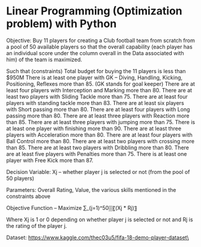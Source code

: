 # Linear Programming (Optimization problem) with Python

Objective: Buy 11 players for creating a Club football team from scratch from a pool of 50 available players so that the overall capability (each player has an individual score under the column overall in the Data associated with him) of the team is maximized.

Such that (constraints)
	Total budget for buying the 11 players is less than $950M 
	There is at least one player with GK – Diving, Handling, Kicking, Positioning, Reflexes more than 85. (GK stands for goal keeper)
	There are at least four players with Interception and Marking more than 80.
	There are at least two players with Sliding Tackle more than 75.
	There are at least four players with standing tackle more than 83.
	There are at least six players with Short passing more than 80.
	There are at least four players with Long passing more than 80.
	There are at least three players with Reaction more than 85.
	There are at least three players with jumping more than 75.
	There is at least one player with finishing more than 90.
	There are at least three players with Acceleration more than 80.
	There are at least four players with Ball Control more than 80.
	There are at least two players with crossing more than 85.
	There are at least two players with Dribbling more than 80.
	There are at least five players with Penalties more than 75.
	There is at least one player with Free Kick more than 87.

Decision Variable: 
Xj – whether player j is selected or not (from the pool of 50 players)

Parameters:
Overall Rating, Value, the various skills mentioned in the constraints above

Objective Function – Maximize 
∑_(j=1)^50▒〖(Xj * Rj)〗

Where Xj is 1 or 0 depending on whether player j is selected or not and Rj is the rating of the player j.


Dataset: https://www.kaggle.com/thec03u5/fifa-18-demo-player-dataset\


